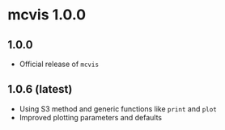 # mcvis 1.0.0

## 1.0.0 
* Official release of `mcvis`

## 1.0.6 (latest)
* Using S3 method and generic functions like `print` and `plot`
* Improved plotting parameters and defaults 

